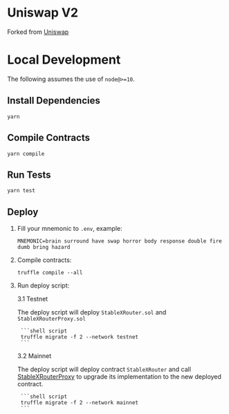 # Uniswap V2

Forked from [Uniswap](https://github.com/Uniswap/uniswap-v2-periphery)

# Local Development

The following assumes the use of `node@>=10`.

## Install Dependencies

`yarn`

## Compile Contracts

`yarn compile`

## Run Tests

`yarn test`


## Deploy

1. Fill your mnemonic to `.env`, example: 

    ```
    MNEMONIC=brain surround have swap horror body response double fire dumb bring hazard
    ```

2. Compile contracts:

    ```shell script
    truffle compile --all
    ```

3. Run deploy script:

    3.1 Testnet
    
    The deploy script will deploy `StableXRouter.sol` and `StableXRouterProxy.sol`
    
        ```shell script
        truffle migrate -f 2 --network testnet
        ```
    
    3.2 Mainnet
    
    The deploy script will deploy contract `StableXRouter` and call [StableXRouterProxy](https://bscscan.com/address/0xc7fA7951187F91153851b0F9Ab2d032Abd0f2f0C#code) to upgrade its implementation to the new deployed contract.
    
        ```shell script
        truffle migrate -f 2 --network mainnet
        ```

